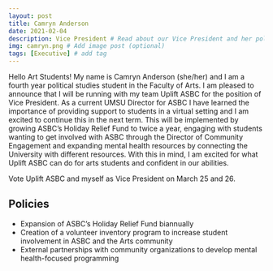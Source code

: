 ```yaml
---
layout: post
title: Camryn Anderson
date: 2021-02-04
description: Vice President # Read about our Vice President and her policies
img: camryn.png # Add image post (optional)
tags: [Executive] # add tag
---
```


Hello Art Students! My name is Camryn Anderson (she/her) and I am a fourth year political studies student in the Faculty of Arts. I am pleased to announce that I will be running with my team Uplift ASBC for the position of Vice President. As a current UMSU Director for ASBC I have learned the importance of providing support to students in a virtual setting and I am excited to continue this in the next term. This will be implemented by growing ASBC’s Holiday Relief Fund to twice a year, engaging with students wanting to get involved with ASBC through the Director of Community Engagement and expanding mental health resources by connecting the University with different resources. With this in mind, I am excited for what Uplift ASBC can do for arts students and confident in our abilities. 

Vote Uplift ASBC and myself as Vice President on March 25 and 26.


## Policies
- Expansion of ASBC’s Holiday Relief Fund biannually
- Creation of a volunteer inventory program to increase student involvement in ASBC and the Arts community
- External partnerships with community organizations to develop mental health-focused programming